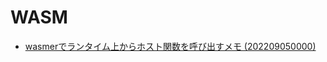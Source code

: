 # WASM
- [wasmerでランタイム上からホスト関数を呼び出すメモ (202209050000)](./articles/20220902_speed_test_slice_vs_pointer.md)
